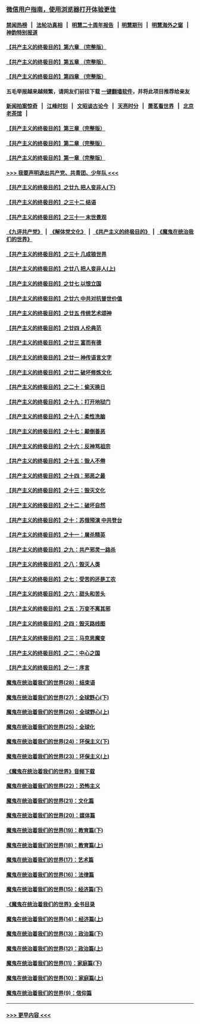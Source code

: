 ### [微信用户指南，使用浏览器打开体验更佳](https://github.com/gfw-breaker/banned-news1/blob/master/indexes/wechat-guide.md?t=0)
#### [禁闻热榜](热点新闻.md?t=0)  &nbsp;&nbsp;|&nbsp;&nbsp; [法轮功真相](https://github.com/gfw-breaker/truth/blob/master/README.md?t=0) &nbsp;&nbsp;|&nbsp;&nbsp; [明慧二十周年报告](https://github.com/gfw-breaker/mh-reports/blob/master/README.md?t=0) &nbsp;&nbsp;|&nbsp;&nbsp;[明慧期刊](https://github.com/gfw-breaker/mh-qikan) &nbsp;&nbsp;|&nbsp;&nbsp; [明慧海外之窗](https://github.com/gfw-breaker/mh-news/blob/master/README.md?t=0) &nbsp;&nbsp;|&nbsp;&nbsp; [神韵特别报道](https://github.com/gfw-breaker/mh-news/blob/master/shenyun.md?t=0)
#### [【共产主义的终极目的】第六章 （完整版）](../pages/nsc422/n11428913.md?t=02151922) 
#### [【共产主义的终极目的】第五章 （完整版）](../pages/nsc422/n11428912.md?t=02151922) 
#### [【共产主义的终极目的】第四章 （完整版）](../pages/nsc422/n11428907.md?t=02151922) 
#### 五毛举报越来越频繁，请网友们前往下载 [一键翻墙软件](https://github.com/gfw-breaker/ssr-accounts)，并将此项目推荐给亲友
#### [新闻拍案惊奇](https://github.com/gfw-breaker/banned-news1/blob/master/pages/link4.md) &nbsp;&nbsp;|&nbsp;&nbsp; [江峰时刻](https://github.com/gfw-breaker/banned-news1/blob/master/pages/link4.md) &nbsp;&nbsp;|&nbsp;&nbsp; [文昭谈古论今](https://github.com/gfw-breaker/banned-news1/blob/master/pages/link4.md) &nbsp;&nbsp;|&nbsp;&nbsp; [天亮时分](https://github.com/gfw-breaker/banned-news1/blob/master/pages/link4.md) &nbsp;&nbsp;|&nbsp;&nbsp; [萧茗看世界](https://github.com/gfw-breaker/banned-news1/blob/master/pages/link4.md) &nbsp;&nbsp;|&nbsp;&nbsp; [北京老茶馆](https://github.com/gfw-breaker/banned-news1/blob/master/pages/link4.md) &nbsp;&nbsp;|&nbsp;&nbsp; 
#### [【共产主义的终极目的】第三章（完整版）](../pages/nsc422/n11428848.md?t=02151922) 
#### [【共产主义的终极目的】第二章（完整版）](../pages/nsc422/n11428831.md?t=02151922) 
#### [【共产主义的终极目的】第一章（完整版）](../pages/nsc422/n11417651.md?t=02151922) 
#### [>>> 我要声明退出共产党、共青团、少年队 <<<](https://github.com/begood0513/goodnews/blob/master/quit/letter.md) 
#### [【共产主义的终极目的】之廿九 把人变非人(下)](../pages/nsc422/n11344140.md?t=02151922) 
#### [【共产主义的终极目的】之三十二 结语](../pages/nsc422/n11360535.md?t=02151922) 
#### [【共产主义的终极目的】之三十一 末世景观](../pages/nsc422/n11351129.md?t=02151922) 
#### [《九评共产党》](https://github.com/begood0513/9ping.md/blob/master/README.md) &nbsp;|&nbsp; [《解体党文化》](../../../../jtdwh.md/blob/master/README.md)  &nbsp;|&nbsp; [《共产主义的终极目的》](../../../../gczydzjmd.md/blob/master/README.md) &nbsp;|&nbsp; [《魔鬼在统治我们的世界》](../../../../mgztzwmdsj.md/blob/master/README.md) 
#### [【共产主义的终极目的】之三十 几成狼世界](../pages/nsc422/n11348280.md?t=02151922) 
#### [【共产主义的终极目的】之廿八 把人变非人(上)](../pages/nsc422/n11340492.md?t=02151922) 
#### [【共产主义的终极目的】之廿七 以恨立国](../pages/nsc422/n11336944.md?t=02151922) 
#### [【共产主义的终极目的】之廿六 中共对抗普世价值](../pages/nsc422/n11324785.md?t=02151922) 
#### [【共产主义的终极目的】之廿五 传统艺术颂神](../pages/nsc422/n11296396.md?t=02151922) 
#### [【共产主义的终极目的】之廿四 人伦典范](../pages/nsc422/n11296397.md?t=02151922) 
#### [【共产主义的终极目的】之廿三 富而有德](../pages/nsc422/n11283598.md?t=02151922) 
#### [【共产主义的终极目的】之廿一 神传语言文字](../pages/nsc422/n11263265.md?t=02151922) 
#### [【共产主义的终极目的】之廿二 破坏修炼文化](../pages/nsc422/n11245728.md?t=02151922) 
#### [【共产主义的终极目的】之二十：偷天换日](../pages/nsc422/n11238846.md?t=02151922) 
#### [【共产主义的终极目的】之十九：打开地狱门](../pages/nsc422/n11206376.md?t=02151922) 
#### [【共产主义的终极目的】之十八：柔性洗脑](../pages/nsc422/n11199994.md?t=02151922) 
#### [【共产主义的终极目的】之十七：颠倒善恶](../pages/nsc422/n11179782.md?t=02151922) 
#### [【共产主义的终极目的】之十六：反神骂祖宗](../pages/nsc422/n11166798.md?t=02151922) 
#### [【共产主义的终极目的】之十五：毁人不倦](../pages/nsc422/n11166792.md?t=02151922) 
#### [【共产主义的终极目的】之十四：邪恶之最](../pages/nsc422/n11150249.md?t=02151922) 
#### [【共产主义的终极目的】之十三：毁灭文化](../pages/nsc422/n11135227.md?t=02151922) 
#### [【共产主义的终极目的】之十二：破坏自然](../pages/nsc422/n11135214.md?t=02151922) 
#### [【共产主义的终极目的】之十：苏俄预演 中共登台](../pages/nsc422/n11118424.md?t=02151922) 
#### [【共产主义的终极目的】之十一：屠杀精英](../pages/nsc422/n11118442.md?t=02151922) 
#### [【共产主义的终极目的】之九：共产邪灵一路杀](../pages/nsc422/n11114139.md?t=02151922) 
#### [【共产主义的终极目的】之八：毁灭人类](../pages/nsc422/n11108503.md?t=02151922) 
#### [【共产主义的终极目的】之七：受苦的还是工农](../pages/nsc422/n11101809.md?t=02151922) 
#### [【共产主义的终极目的】之六：甜头和苦头](../pages/nsc422/n11096971.md?t=02151922) 
#### [【共产主义的终极目的】之五：万变不离其邪](../pages/nsc422/n11091285.md?t=02151922) 
#### [【共产主义的终极目的】之四：毁灭路线图](../pages/nsc422/n11086284.md?t=02151922) 
#### [【共产主义的终极目的】之三：马克思魔变](../pages/nsc422/n11061941.md?t=02151922) 
#### [【共产主义的终极目的】之二：中心之国](../pages/nsc422/n11047728.md?t=02151922) 
#### [【共产主义的终极目的】之一：序言](../pages/nsc422/n11086077.md?t=02151922) 
#### [魔鬼在统治着我们的世界(28)：结束语](../pages/nsc422/n10936246.md?t=02151922) 
#### [魔鬼在统治着我们的世界(27)：全球野心(下)](../pages/nsc422/n10928319.md?t=02151922) 
#### [魔鬼在统治着我们的世界(26)：全球野心(上)](../pages/nsc422/n10900318.md?t=02151922) 
#### [魔鬼在统治着我们的世界(25)：全球化](../pages/nsc422/n10788205.md?t=02151922) 
#### [魔鬼在统治着我们的世界(24)：环保主义(下)](../pages/nsc422/n10695307.md?t=02151922) 
#### [魔鬼在统治着我们的世界(23)：环保主义(上)](../pages/nsc422/n10688613.md?t=02151922) 
#### [《魔鬼在统治着我们的世界》音频下载](../pages/nsc422/n10635553.md?t=02151922) 
#### [魔鬼在统治着我们的世界(22)：恐怖主义](../pages/nsc422/n10614727.md?t=02151922) 
#### [魔鬼在统治着我们的世界(21)：文化篇](../pages/nsc422/n10597706.md?t=02151922) 
#### [魔鬼在统治着我们的世界(20)：媒体篇](../pages/nsc422/n10586579.md?t=02151922) 
#### [魔鬼在统治着我们的世界(19)：教育篇(下)](../pages/nsc422/n10564808.md?t=02151922) 
#### [魔鬼在统治着我们的世界(18)：教育篇(上)](../pages/nsc422/n10526970.md?t=02151922) 
#### [魔鬼在统治着我们的世界(17)：艺术篇](../pages/nsc422/n10499093.md?t=02151922) 
#### [魔鬼在统治着我们的世界(16)：法律篇](../pages/nsc422/n10485969.md?t=02151922) 
#### [魔鬼在统治着我们的世界(15)：经济篇(下)](../pages/nsc422/n10469975.md?t=02151922) 
#### [《魔鬼在统治着我们的世界》全书目录](../pages/nsc422/n10464261.md?t=02151922) 
#### [魔鬼在统治着我们的世界(14)：经济篇(上)](../pages/nsc422/n10457370.md?t=02151922) 
#### [魔鬼在统治着我们的世界(13)：政治篇(下)](../pages/nsc422/n10448270.md?t=02151922) 
#### [魔鬼在统治着我们的世界(12)：政治篇(上)](../pages/nsc422/n10444576.md?t=02151922) 
#### [魔鬼在统治着我们的世界(11)：家庭篇(下)](../pages/nsc422/n10440961.md?t=02151922) 
#### [魔鬼在统治着我们的世界(10)：家庭篇(上)](../pages/nsc422/n10435448.md?t=02151922) 
#### [魔鬼在统治着我们的世界(9)：信仰篇](../pages/nsc422/n10432159.md?t=02151922) 

----
#### [ >>> 更早内容 <<< ](../indexes/nsc422-earlier.md)
